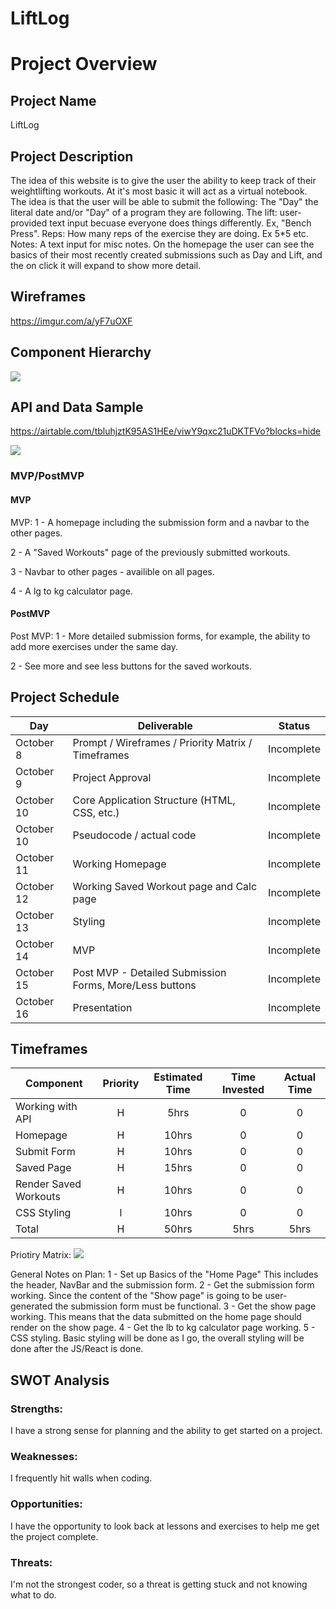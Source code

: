 # LiftLog

# Project Overview

## Project Name

LiftLog

## Project Description

The idea of this website is to give the user the ability to keep track of their weightlifting workouts. At it's most basic it will act as a virtual notebook. The idea is that the user will be able to submit the following:
The "Day" the literal date and/or "Day" of a program they are following.
The lift: user-provided text input becuase everyone does things differently. Ex, "Bench Press".
Reps: How many reps of the exercise they are doing. Ex 5\*5 etc.
Notes: A text input for misc notes.
On the homepage the user can see the basics of their most recently created submissions such as Day and Lift, and the on click it will expand to show more detail.

## Wireframes

https://imgur.com/a/yF7uOXF

## Component Hierarchy

![](https://i.imgur.com/WHMkfnF.png)

## API and Data Sample

https://airtable.com/tbluhjztK95AS1HEe/viwY9qxc21uDKTFVo?blocks=hide

![](https://i.imgur.com/bDI4VZs.png)

### MVP/PostMVP

#### MVP

MVP:
1 - A homepage including the submission form and a navbar to the other pages.

2 - A "Saved Workouts" page of the previously submitted workouts.

3 - Navbar to other pages - availible on all pages.

4 - A lg to kg calculator page.

#### PostMVP

Post MVP:
1 - More detailed submission forms, for example, the ability to add more exercises under the same day.

2 - See more and see less buttons for the saved workouts.

## Project Schedule

| Day        | Deliverable                                             | Status     |
| ---------- | ------------------------------------------------------- | ---------- |
| October 8  | Prompt / Wireframes / Priority Matrix / Timeframes      | Incomplete |
| October 9  | Project Approval                                        | Incomplete |
| October 10 | Core Application Structure (HTML, CSS, etc.)            | Incomplete |
| October 10 | Pseudocode / actual code                                | Incomplete |
| October 11 | Working Homepage                                        | Incomplete |
| October 12 | Working Saved Workout page and Calc page                | Incomplete |
| October 13 | Styling                                                 | Incomplete |
| October 14 | MVP                                                     | Incomplete |
| October 15 | Post MVP - Detailed Submission Forms, More/Less buttons | Incomplete |
| October 16 | Presentation                                            | Incomplete |

## Timeframes

| Component             | Priority | Estimated Time | Time Invested | Actual Time |
| --------------------- | :------: | :------------: | :-----------: | :---------: |
| Working with API      |    H     |      5hrs      |       0       |      0      |
| Homepage              |    H     |     10hrs      |       0       |      0      |
| Submit Form           |    H     |     10hrs      |       0       |      0      |
| Saved Page            |    H     |     15hrs      |       0       |      0      |
| Render Saved Workouts |    H     |     10hrs      |       0       |      0      |
| CSS Styling           |    l     |     10hrs      |       0       |      0      |
| Total                 |    H     |     50hrs      |     5hrs      |    5hrs     |

Priotiry Matrix:
![](https://i.imgur.com/COaiIzy.png)

General Notes on Plan:
1 - Set up Basics of the "Home Page" This includes the header, NavBar and the submission form.
2 - Get the submission form working. Since the content of the "Show page" is going to be user-generated the submission form must be functional.
3 - Get the show page working. This means that the data submitted on the home page should render on the show page.
4 - Get the lb to kg calculator page working.
5 - CSS styling. Basic styling will be done as I go, the overall styling will be done after the JS/React is done.

## SWOT Analysis

### Strengths:

I have a strong sense for planning and the ability to get started on a project.

### Weaknesses:

I frequently hit walls when coding.

### Opportunities:

I have the opportunity to look back at lessons and exercises to help me get the project complete.

### Threats:

I'm not the strongest coder, so a threat is getting stuck and not knowing what to do.
